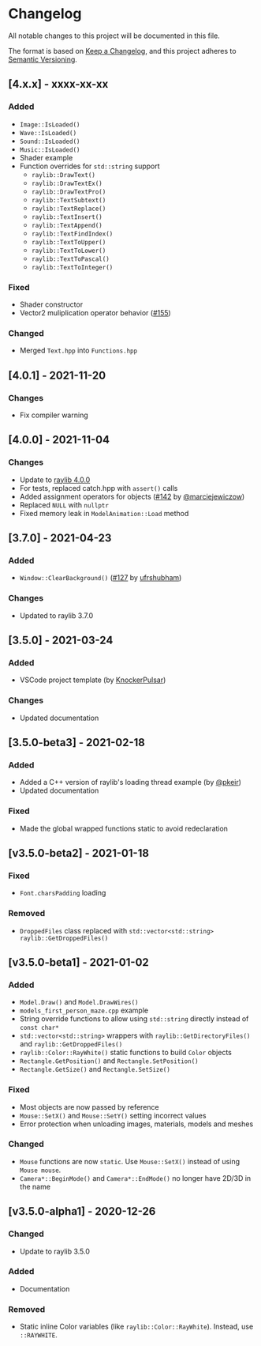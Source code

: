 # Changelog
All notable changes to this project will be documented in this file.

The format is based on [Keep a Changelog](https://keepachangelog.com/en/1.0.0/),
and this project adheres to [Semantic Versioning](https://semver.org/spec/v2.0.0.html).

## [4.x.x] - xxxx-xx-xx
### Added
- `Image::IsLoaded()`
- `Wave::IsLoaded()`
- `Sound::IsLoaded()`
- `Music::IsLoaded()`
- Shader example
- Function overrides for `std::string` support
    - `raylib::DrawText()`
    - `raylib::DrawTextEx()`
    - `raylib::DrawTextPro()`
    - `raylib::TextSubtext()`
    - `raylib::TextReplace()`
    - `raylib::TextInsert()`
    - `raylib::TextAppend()`
    - `raylib::TextFindIndex()`
    - `raylib::TextToUpper()`
    - `raylib::TextToLower()`
    - `raylib::TextToPascal()`
    - `raylib::TextToInteger()`

### Fixed
- Shader constructor
- Vector2 muliplication operator behavior ([#155](https://github.com/RobLoach/raylib-cpp/issues/155))

### Changed
- Merged `Text.hpp` into `Functions.hpp`

## [4.0.1] - 2021-11-20
### Changes
- Fix compiler warning

## [4.0.0] - 2021-11-04
### Changes
- Update to [raylib 4.0.0](https://github.com/raysan5/raylib/releases/tag/4.0.0)
- For tests, replaced catch.hpp with `assert()` calls
- Added assignment operators for objects ([#142](https://github.com/RobLoach/raylib-cpp/pull/142) by [@marciejewiczow](https://github.com/maciejewiczow))
- Replaced `NULL` with `nullptr`
- Fixed memory leak in `ModelAnimation::Load` method

## [3.7.0] - 2021-04-23
### Added
- `Window::ClearBackground()` ([#127](https://github.com/RobLoach/raylib-cpp/pull/127) by [ufrshubham](https://github.com/ufrshubham))
### Changes
- Updated to raylib 3.7.0

## [3.5.0] - 2021-03-24
### Added
- VSCode project template (by [KnockerPulsar](https://github.com/KnockerPulsar))
### Changes
- Updated documentation

## [3.5.0-beta3] - 2021-02-18
### Added
- Added a C++ version of raylib's loading thread example (by [@pkeir]([https://github.com/pkeir))
- Updated documentation
### Fixed
- Made the global wrapped functions static to avoid redeclaration

## [v3.5.0-beta2] - 2021-01-18
### Fixed
- `Font.charsPadding` loading
### Removed
- `DroppedFiles` class replaced with `std::vector<std::string> raylib::GetDroppedFiles()`

## [v3.5.0-beta1] - 2021-01-02
### Added
- `Model.Draw()` and `Model.DrawWires()`
- `models_first_person_maze.cpp` example
- String override functions to allow using `std::string` directly instead of `const char*`
- `std::vector<std::string>` wrappers with `raylib::GetDirectoryFiles()` and `raylib::GetDroppedFiles()`
- `raylib::Color::RayWhite()` static functions to build `Color` objects
- `Rectangle.GetPosition()` and `Rectangle.SetPosition()`
- `Rectangle.GetSize()` and `Rectangle.SetSize()`

### Fixed
- Most objects are now passed by reference
- `Mouse::SetX()` and `Mouse::SetY()` setting incorrect values
- Error protection when unloading images, materials, models and meshes

### Changed
- `Mouse` functions are now `static`. Use `Mouse::SetX()` instead of using `Mouse mouse`.
- `Camera*::BeginMode()` and `Camera*::EndMode()` no longer have 2D/3D in the name

## [v3.5.0-alpha1] - 2020-12-26
### Changed
- Update to raylib 3.5.0

### Added
- Documentation

### Removed
- Static inline Color variables (like `raylib::Color::RayWhite`). Instead, use `::RAYWHITE`.
